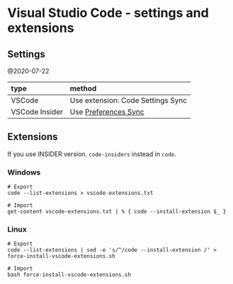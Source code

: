 # Visual Studio Code - settings and extensions

## Settings

@2020-07-22

| type              | method                                            |
|:------------------|:--------------------------------------------------|
| VSCode            | Use extension: Code Settings Sync                 |
| VSCode Insider    | Use [Preferences Sync][ref-vscode-settings-sync]  |

[ref-vscode-settings-sync]:https://code.visualstudio.com/docs/editor/settings-sync


## Extensions

If you use INSIDER version.
`code-insiders` instead in `code`.


### Windows

```PS:Export
# Export
code --list-extensions > vscode-extensions.txt
```

```PS:Import
# Import
get-content vscode-extensions.txt | % { code --install-extension $_ }
```

### Linux

```sh:Export
# Export
code --list-extensions | sed -e 's/^/code --install-extension /' > force-install-vscode-extensions.sh
```

```sh:Import
# Import
bash force-install-vscode-extensions.sh
```

